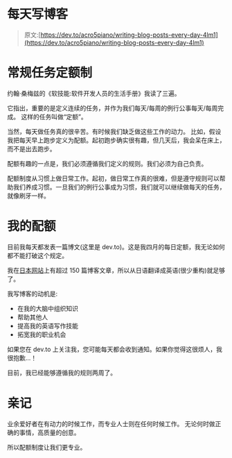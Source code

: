 # 每天写博客

> 原文:[https://dev.to/acro5piano/writing-blog-posts-every-day-4lm1](https://dev.to/acro5piano/writing-blog-posts-every-day-4lm1)

# 常规任务定额制

约翰·桑梅兹的《软技能:软件开发人员的生活手册》我读了三遍。

它指出，重要的是定义连续的任务，并作为我们每天/每周的例行公事每天/每周完成。
这样的任务叫做“定额”。

当然，每天做任务真的很辛苦。有时候我们缺乏做这些工作的动力。
比如，假设我把每天早上跑步定义为配额。起初跑步确实很有趣，但几天后，我会呆在床上，而不是出去跑步。

配额有趣的一点是，我们必须遵循我们定义的规则。我们必须为自己负责。

配额制度从习惯上做日常工作。起初，做日常工作真的很难，但是遵守规则可以帮助我们养成习惯。一旦我们的例行公事成为习惯，我们就可以继续做每天的任务，就像刷牙一样。

# 我的配额

目前我每天都发表一篇博文(这里是 dev.to)。这是我四月的每日定额，我无论如何都不能打破这个规定。

我在[日本网站](https://qiita.com/acro5piano)上有超过 150 篇博客文章，所以从日语翻译成英语(很少重构)就足够了。

我写博客的动机是:

*   在我的大脑中组织知识
*   帮助其他人
*   提高我的英语写作技能
*   拓宽我的职业机会

如果您在 dev.to 上关注我，您可能每天都会收到通知。如果你觉得这很烦人，我很抱歉...！

目前，我已经能够遵循我的规则两周了。

# 亲记

业余爱好者在有动力的时候工作，而专业人士则在任何时候工作。
无论何时做正确的事情，高质量的创意。

所以配额制度让我们更专业。